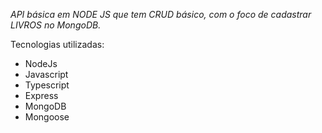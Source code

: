 *API básica em NODE JS que tem CRUD básico, com o foco de cadastrar LIVROS no MongoDB.*

Tecnologias utilizadas: 

- NodeJs 
- Javascript
- Typescript
- Express
- MongoDB
- Mongoose